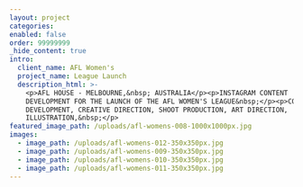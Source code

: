 ```yaml
---
layout: project
categories:
enabled: false
order: 99999999
_hide_content: true
intro:
  client_name: AFL Women's
  project_name: League Launch
  description_html: >-
    <p>AFL HOUSE - MELBOURNE,&nbsp; AUSTRALIA</p><p>INSTAGRAM CONTENT
    DEVELOPMENT FOR THE LAUNCH OF THE AFL WOMEN'S LEAGUE&nbsp;</p><p>CONCEPT
    DEVELOPMENT, CREATIVE DIRECTION, SHOOT PRODUCTION, ART DIRECTION,
    ILLUSTRATION,&nbsp;</p>
featured_image_path: /uploads/afl-womens-008-1000x1000px.jpg
images:
  - image_path: /uploads/afl-womens-012-350x350px.jpg
  - image_path: /uploads/afl-womens-009-350x350px.jpg
  - image_path: /uploads/afl-womens-010-350x350px.jpg
  - image_path: /uploads/afl-womens-011-350x350px.jpg
---
```

